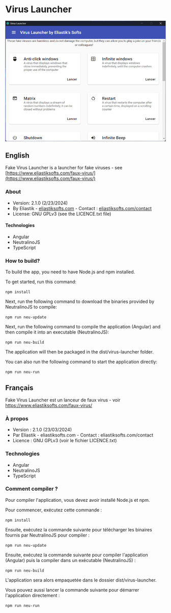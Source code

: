 # Virus Launcher

<img src="https://raw.githubusercontent.com/Eliastik/fake-virus-launcher/master/screenshot.png" width="640" alt="Screenshot" />

## English

Fake Virus Launcher is a launcher for fake viruses - see [https://www.eliastiksofts.com/faux-virus/](https://www.eliastiksofts.com/faux-virus/)

### About

* Version: 2.1.0 (2/23/2024)
* By Eliastik - [eliastiksofts.com](http://eliastiksofts.com) - Contact : [eliastiksofts.com/contact](http://eliastiksofts.com/contact)
* License: GNU GPLv3 (see the LICENCE.txt file)

#### Technologies

* Angular
* NeutralinoJS
* TypeScript

### How to build?

To build the app, you need to have Node.js and npm installed.

To get started, run this command:

`npm install`

Next, run the following command to download the binaries provided by NeutralinoJS to compile:

`npm run neu-update`

Next, run the following command to compile the application (Angular) and then compile it into an executable (NeutralinoJS):

`npm run neu-build`

The application will then be packaged in the dist/virus-launcher folder.

You can also run the following command to start the application directly:

`npm run neu-run`

## Français

Fake Virus Launcher est un lanceur de faux virus - voir https://www.eliastiksofts.com/faux-virus/

### À propos
* Version : 2.1.0 (23/03/2024)
* Par Eliastik - eliastiksofts.com - Contact : eliastiksofts.com/contact
* Licence : GNU GPLv3 (voir le fichier LICENCE.txt)

### Technologies

* Angular
* NeutralinoJS
* TypeScript

### Comment compiler ?

Pour compiler l'application, vous devez avoir installé Node.js et npm.

Pour commencer, exécutez cette commande :

`npm install`

Ensuite, exécutez la commande suivante pour télécharger les binaires fournis par NeutralinoJS pour compiler :

`npm run neu-update`

Ensuite, exécutez la commande suivante pour compiler l'application (Angular) puis la compiler dans un exécutable (NeutralinoJS) :

`npm run neu-build`

L'application sera alors empaquetée dans le dossier dist/virus-launcher.

Vous pouvez aussi lancer la commande suivante pour démarrer l'application directement :

`npm run neu-run`
